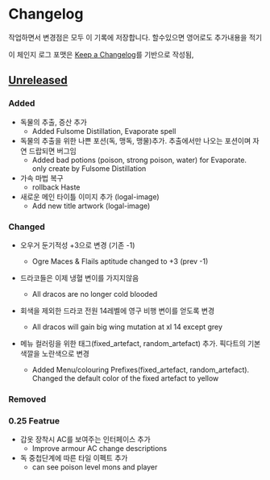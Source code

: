 # Changelog
작업하면서 변경점은 모두 이 기록에 저장합니다.
할수있으면 영어로도 추가내용을 적기

이 체인지 로그 포맷은 [Keep a Changelog](https://keepachangelog.com/en/1.0.0/)를 기반으로 작성됨,

## [Unreleased]
### Added
- 독물의 추출, 증산 추가
  - Added Fulsome Distillation, Evaporate spell
- 독물의 추출을 위한 나쁜 포션(독, 맹독, 맹물)추가. 추출에서만 나오는 포션이며 자연 드랍되면 버그임
  - Added bad potions (poison, strong poison, water) for Evaporate. only create by Fulsome Distillation
- 가속 마법 복구
  - rollback Haste
- 새로운 메인 타이틀 이미지 추가 (logal-image)
  - Add new title artwork (logal-image)

### Changed
- 오우거 둔기적성 +3으로 변경 (기존 -1)
  - Ogre Maces & Flails aptitude changed to +3 (prev -1)

- 드라코들은 이제 냉혈 변이를 가지지않음
  - All dracos are no longer cold blooded

- 회색을 제외한 드라코 전원 14레벨에 영구 비행 변이를 얻도록 변경
  - All dracos will gain big wing mutation at xl 14 except grey

- 메뉴 컬러링을 위한 태그(fixed_artefact, random_artefact) 추가. 픽다트의 기본 색깔을 노란색으로 변경
  - Added Menu/colouring Prefixes(fixed_artefact, random_artefact). Changed the default color of the fixed artefact to yellow

### Removed

### 0.25 Featrue
- 갑옷 장착시 AC를 보여주는 인터페이스 추가
  - Improve armour AC change descriptions
- 독 중첩단계에 따른 타일 이펙트 추가
  - can see poison level mons and player


[Unreleased]: https://github.com/kimjoy2002/crawl/compare/0.24.1...HEAD
